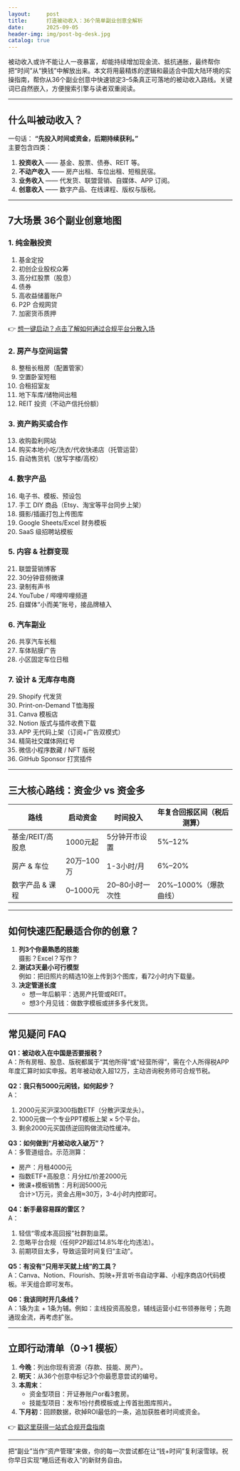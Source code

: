 ```yaml
---
layout:     post
title:      打造被动收入：36个简单副业创意全解析
date:       2025-09-05
header-img: img/post-bg-desk.jpg
catalog: true
---
```


被动收入或许不能让人一夜暴富，却能持续增加现金流、抵抗通胀，最终帮你把“时间”从“换钱”中解放出来。本文将用最精炼的逻辑和最适合中国大陆环境的实操指南，帮你从36个副业创意中快速锁定3–5条真正可落地的被动收入路线。关键词已自然嵌入，方便搜索引擎与读者双重阅读。

---

## 什么叫被动收入？

一句话： **“先投入时间或资金，后期持续获利。”**  
主要包含四类：
1. **投资收入** —— 基金、股票、债券、REIT 等。
2. **不动产收入** —— 房产出租、车位出租、短租民宿。
3. **业务收入** —— 代发货、联盟营销、自媒体、APP 订阅。
4. **创意收入** —— 数字产品、在线课程、版权与版税。

---

## 7大场景 36个副业创意地图

### 1. 纯金融投资
1. 基金定投  
2. 初创企业股权众筹  
3. 高分红股票（股息）  
4. 债券  
5. 高收益储蓄账户  
6. P2P 合规网贷  
7. 加密货币质押  

👉 [想一键启动？点击了解如何通过合规平台分散入场](https://okxdog.com/)

### 2. 房产与空间运营
8. 整租长租房（配置管家）  
9. 空置卧室短租  
10. 合租招室友  
11. 地下车库/储物间出租  
12. REIT 投资（不动产信托份额）  

### 3. 资产购买或合作
13. 收购盈利网站  
14. 购买本地小吃/洗衣/代收快递店（托管运营）  
15. 自动售货机（放写字楼/高校）

### 4. 数字产品
16. 电子书、模板、预设包  
17. 手工 DIY 商品（Etsy、淘宝等平台同步上架）  
18. 摄影/插画打包上传图库  
19. Google Sheets/Excel 财务模板  
20. SaaS 级招聘站模板  

### 5. 内容 & 社群变现
21. 联盟营销博客  
22. 30分钟音频微课  
23. 录制有声书  
24. YouTube / 哔哩哔哩频道  
25. 自媒体“小而美”账号，接品牌植入  

### 6. 汽车副业
26. 共享汽车长租  
27. 车体贴膜广告  
28. 小区固定车位日租  

### 7. 设计 & 无库存电商
29. Shopify 代发货  
30. Print-on-Demand T恤海报  
31. Canva 模板店  
32. Notion 版式与插件收费下载  
33. APP 无代码上架（订阅+广告双模式）  
34. 精简社交媒体网红号  
35. 微信小程序数藏 / NFT 版税  
36. GitHub Sponsor 打赏插件  

---

## 三大核心路线：资金少 vs 资金多

| 路线 | 启动资金 | 时间投入 | 年复合回报区间（税后测算） |
|------|-----------|-----------|----------------------------|
| 基金/REIT/高股息 | 1000元起 | 5分钟开市设置 | 5%–12% |
| 房产 & 车位 | 20万–100万 | 1-3小时/月 | 6%–20% |
| 数字产品 & 课程 | 0–1000元 | 20–80小时一次性 | 20%–1000%（爆款曲线） |

---

## 如何快速匹配最适合你的创意？

1. **列3个你最熟悉的技能**  
   摄影？Excel？写作？  
2. **测试3天最小可行模型**  
   例如：把旧照片的精选10张上传到3个图库，看72小时内下载量。  
3. **决定管道长度**  
   - 想一年后躺平：选房产托管或REIT。  
   - 想3个月见钱：做数字模板或拼多多代发货。

---

## 常见疑问 FAQ

**Q1：被动收入在中国是否要报税？**  
A：所有房租、股息、版税都属于“其他所得”或“经营所得”，需在个人所得税APP年度汇算时如实申报。若年被动收入超12万，主动咨询税务师可合规节税。

**Q2：我只有5000元闲钱，如何起步？**  
A：  
1) 2000元买沪深300指数ETF（分散沪深龙头）。  
2) 1000元做一个专业PPT模板上架 × 5个平台。  
3) 剩余2000元买国债逆回购做流动性缓冲。

**Q3：如何做到“月被动收入破万”？**  
A：多管道组合。示范测算：  
- 房产：月租4000元  
- 指数ETF+高股息：月分红/价差2000元  
- 微课+模板销售：月利润5000元  
合计>1万元，资金占用≈30万，3-4小时内控即可。  

**Q4：新手最容易踩的雷区？**  
A：  
1. 轻信“零成本高回报”社群割韭菜。  
2. 忽略平台合规（任何P2P超过14.8%年化均违法）。  
3. 前期项目太多，导致运营时间复归“主动”。

**Q5：有没有“只用半天就上线”的工具？**  
A：Canva、Notion、Flourish、剪映+开言听书自动字幕、小程序商店0代码模板。半天组合即可发布。

**Q6：我该同时开几条线？**  
A：1条为主 + 1条为辅。例如：主线投资高股息，辅线运营小红书领券账号；先跑通现金流，再考虑扩张。

---

## 立即行动清单（0→1 模板）

1. **今晚**：列出你现有资源（存款、技能、房产）。  
2. **明天**：从36个创意中标记3个你最愿意尝试的编号。  
3. **本周末**：  
   - 资金型项目：开证券账户or看3套房。  
   - 技能型项目：发布1份付费模板或上传首批图库照片。  
4. **下月初**：回顾数据，砍掉ROI最低的一条，追加获胜者时间或资金。  

👉 [戳这里获得一站式合规开盘指南](https://okxdog.com/)

---

把“副业”当作“资产管理”来做，你的每一次尝试都在让“钱+时间”复利滚雪球。祝你早日实现“睡后还有收入”的新财务自由。